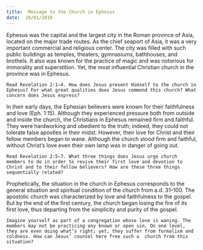 ```yaml
---
title:  Message to the Church in Ephesus
date:  10/01/2019
---
```


Ephesus was the capital and the largest city in the Roman province of Asia, located on the major trade routes. As the chief seaport of Asia, it was a very important commercial and religious center. The city was filled with such public buildings as temples, theaters, gymnasiums, bathhouses, and brothels. It also was known for the practice of magic and was notorious for immorality and superstition. Yet, the most influential Christian church in the province was in Ephesus.

`Read Revelation 2:1–4. How does Jesus present Himself to the church in Ephesus? For what great qualities does Jesus commend this church? What concern does Jesus express?`

In their early days, the Ephesian believers were known for their faithfulness and love (Eph. 1:15). Although they experienced pressure both from outside and inside the church, the Christians in Ephesus remained firm and faithful. They were hardworking and obedient to the truth; indeed, they could not tolerate false apostles in their midst. However, their love for Christ and their fellow members began to wane. Although the church stood firm and faithful, without Christ’s love even their own lamp was in danger of going out.

`Read Revelation 2:5–7. What three things does Jesus urge church members to do in order to revive their first love and devotion to Christ and to their fellow believers? How are these three things sequentially related?`

Prophetically, the situation in the church in Ephesus corresponds to the general situation and spiritual condition of the church from a.d. 31–100. The apostolic church was characterized by love and faithfulness to the gospel. But by the end of the first century, the church began losing the fire of its first love, thus departing from the simplicity and purity of the gospel.

`Imagine yourself as part of a congregation whose love is waning. The members may not be practicing any known or open sin. On one level, they are even doing what’s right; yet, they suffer from formalism and coldness. How can Jesus’ counsel here free such a  church from this situation?`